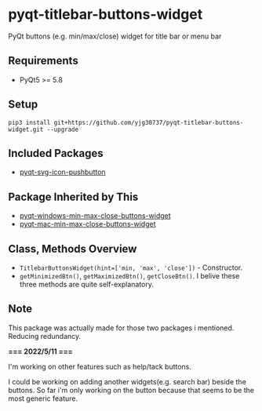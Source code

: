 # pyqt-titlebar-buttons-widget
PyQt buttons (e.g. min/max/close) widget for title bar or menu bar

## Requirements
* PyQt5 >= 5.8

## Setup
```pip3 install git+https://github.com/yjg30737/pyqt-titlebar-buttons-widget.git --upgrade```

## Included Packages
* <a href="https://github.com/yjg30737/pyqt-svg-icon-pushbutton.git">pyqt-svg-icon-pushbutton</a>

## Package Inherited by This
* <a href="https://github.com/yjg30737/pyqt-windows-min-max-close-buttons-widget.git">pyqt-windows-min-max-close-buttons-widget</a>
* <a href="https://github.com/yjg30737/pyqt-mac-min-max-close-buttons-widget.git">pyqt-mac-min-max-close-buttons-widget</a>

## Class, Methods Overview
* `TitlebarButtonsWidget(hint=['min, 'max', 'close'])` - Constructor.
* `getMinimizedBtn()`, `getMaximizedBtn()`, `getCloseBtn()`. I belive these three methods are quite self-explanatory.

## Note
This package was actually made for those two packages i mentioned. Reducing redundancy.

<b>=== 2022/5/11 ===</b>

I'm working on other features such as help/tack buttons.

I could be working on adding another widgets(e.g. search bar) beside the buttons. So far i'm only working on the button because that seems to be the most generic feature.
